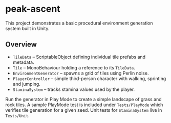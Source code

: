 # peak-ascent

This project demonstrates a basic procedural environment generation system built in Unity.

## Overview

* `TileData` – ScriptableObject defining individual tile prefabs and metadata.
* `Tile` – MonoBehaviour holding a reference to its `TileData`.
* `EnvironmentGenerator` – spawns a grid of tiles using Perlin noise.
* `PlayerController` – simple third-person character with walking, sprinting and jumping.
* `StaminaSystem` – tracks stamina values used by the player.

Run the generator in Play Mode to create a simple landscape of grass and rock tiles. A sample PlayMode test is included under `Tests/PlayMode` which verifies tile generation for a given seed. Unit tests for `StaminaSystem` live in `Tests/Unit`.